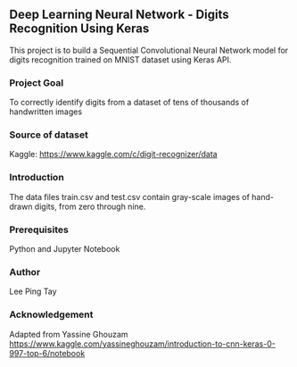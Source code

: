 ## Deep Learning Neural Network - Digits Recognition Using Keras
This project is to build a Sequential Convolutional Neural Network model for digits recognition trained on MNIST dataset using Keras API.

### Project Goal
To correctly identify digits from a dataset of tens of thousands of handwritten images

### Source of dataset
Kaggle: https://www.kaggle.com/c/digit-recognizer/data

### Introduction
The data files train.csv and test.csv contain gray-scale images of hand-drawn digits, from zero through nine.

### Prerequisites
Python and Jupyter Notebook

### Author
Lee Ping Tay

### Acknowledgement
Adapted from Yassine Ghouzam https://www.kaggle.com/yassineghouzam/introduction-to-cnn-keras-0-997-top-6/notebook
